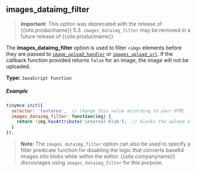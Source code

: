 ## images_dataimg_filter

> **Important**: This option was deprecated with the release of {{site.productname}} 5.3. `images_dataimg_filter` may be removed in a future release of {{site.productname}}.

The **images_dataimg_filter** option is used to filter `<img>` elements before they are passed to [`image_upload_handler`]({{site.baseurl}}/configure/file-image-upload/#images_upload_handler) or [`images_upload_url`]({{site.baseurl}}/configure/file-image-upload/#images_upload_url). If the callback function provided returns `false` for an image, the image will not be uploaded.

**Type:** `JavaScript Function`

##### Example

```js
tinymce.init({
  selector: 'textarea',  // change this value according to your HTML
  images_dataimg_filter: function(img) {
    return !img.hasAttribute('internal-blob');  // blocks the upload of <img> elements with the attribute "internal-blob".
  }
});
```

> **Note**: The `images_dataimg_filter` option can also be used to specify a filter predicate function for disabling the logic that converts base64 images into blobs while within the editor. {{site.companyname}} discourages using `images_dataimg_filter` for this purpose.